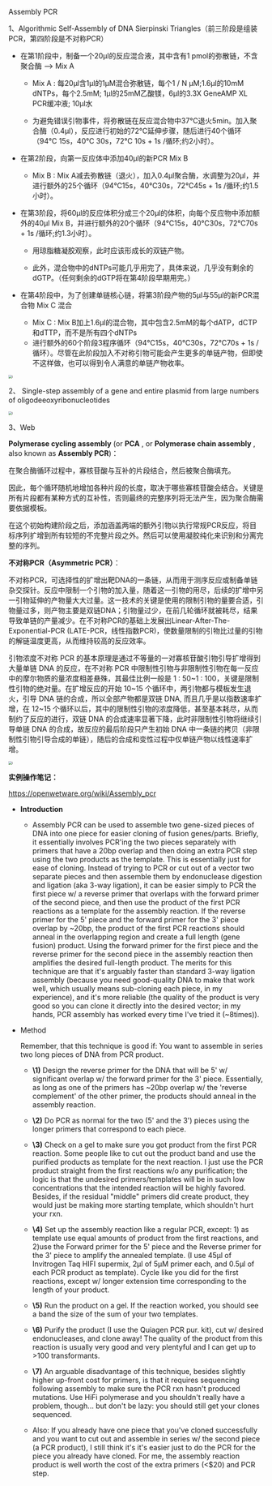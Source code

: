 Assembly PCR

1、Algorithmic Self-Assembly of DNA Sierpinski Triangles（前三阶段是组装PCR，第四阶段是不对称PCR）

- 在第1阶段中，制备一个20μl的反应混合液，其中含有1 pmol的弥散链，不含聚合酶 --> Mix A

  - Mix A : 每20μl含1μl的1μM混合弥散链，每个1 / N μM;1.6μl的10mM dNTPs，每个2.5mM; 1μl的25mM乙酸镁，6μl的3.3X GeneAMP XL PCR缓冲液; 10μl水

  - 为避免错误引物事件，将弥散链在反应混合物中37℃退火5min。加入聚合酶（0.4μl），反应进行初始的72℃延伸步骤，随后进行40个循环（94℃ 15s，40℃ 30s，72℃ 10s + 1s /循环;约2小时）。
- 在第2阶段，向第一反应体中添加40μl的新PCR Mix B

  - Mix B : Mix A减去弥散链（退火），加入0.4μl聚合酶，水调整为20μl，并进行额外的25个循环（94℃15s，40℃30s，72℃45s + 1s /循环;约1.5小时）。
- 在第3阶段，将60μl的反应体积分成三个20μl的体积，向每个反应物中添加额外的40μl Mix B，并进行额外的20个循环（94℃15s，40℃30s，72℃70s + 1s /循环;约1.3小时）。

  - 用琼脂糖凝胶观察，此时应该形成长的双链产物。

  - 此外，混合物中的dNTPs可能几乎用完了，具体来说，几乎没有剩余的dGTP。（任何剩余的dGTP将在第4阶段早期用完。）
- 在第4阶段中，为了创建单链核心链，将第3阶段产物的5μl与55μl的新PCR混合物 Mix C 混合

  - Mix C : Mix B加上1.6μl的混合物，其中包含2.5mM的每个dATP，dCTP和dTTP，而不是所有四个dNTPs
  - 进行额外的60个阶段3程序循环（94℃15s，40℃30s，72℃70s + 1s /循环）。尽管在此阶段加入不对称引物可能会产生更多的单链产物，但即使不这样做，也可以得到令人满意的单链产物收率。

<img src="./img/img_3.png" alt="i" style="zoom:43%;" />

2、 Single-step assembly of a gene and entire plasmid from large numbers of oligodeeoxyribonucleotides

<img src="./img/img_1.png" alt="i" style="zoom:43%;" />

3、Web

**Polymerase cycling assembly** (or **PCA** , or **Polymerase chain assembly** , also known as **Assembly PCR**)：

在聚合酶循环过程中，寡核苷酸与互补的片段结合，然后被聚合酶填充。

因此，每个循环随机地增加各种片段的长度，取决于哪些寡核苷酸会结合。关键是所有片段都有某种方式的互补性，否则最终的完整序列将无法产生，因为聚合酶需要依据模板。

在这个初始构建阶段之后，添加涵盖两端的额外引物以执行常规PCR反应，将目标序列扩增到所有较短的不完整片段之外。然后可以使用凝胶纯化来识别和分离完整的序列。

**不对称PCR（Asymmetric PCR）**：

不对称PCR，可选择性的扩增出靶DNA的一条链，从而用于测序反应或制备单链杂交探针。反应中限制一个引物的加入量，随着这一引物的用尽，后续的扩增中另一引物延伸的产物量大大过量。这一技术的关键是使用的限制引物的量要合适，引物量过多，则产物主要是双链DNA；引物量过少，在前几轮循环就被耗尽，结果导致单链的产量减少。在不对称PCR的基础上发展出Linear-After-The-Exponential-PCR (LATE-PCR，线性指数PCR)，使数量限制的引物比过量的引物的解链温度更高，从而维持较高的反应效率。

引物浓度不对称 PCR 的基本原理是通过不等量的一对寡核苷酸引物引导扩增得到大量单链 DNA 的反应，在不对称 PCR 中限制性引物与非限制性引物在每一反应中的摩尔物质的量浓度相差悬殊，其最佳比例一般是 1 : 50~1 : 100，关键是限制性引物的绝对量。在扩增反应的开始 10~15 个循环中，两引物都与模板发生退火，引导 DNA 链的合成，所以全部产物都是双链 DNA, 而且几乎是以指数速率扩增，在 12~15 个循环以后，其中的限制性引物的浓度降低，甚至基本耗尽，从而制约了反应的进行，双链 DNA 的合成速率显著下降，此时非限制性引物将继续引导单链 DNA 的合成，故反应的最后阶段只产生初始 DNA 中一条链的拷贝（非限制性引物引导合成的单链），随后的合成和变性过程中仅单链产物以线性速率扩增。

<img src="./img/img_2.png" alt="i" style="zoom:43%;" />

**实例操作笔记：**

https://openwetware.org/wiki/Assembly_pcr

- **Introduction**

  - Assembly PCR can be used to assemble two gene-sized pieces of DNA into one piece for easier cloning of fusion genes/parts. Briefly, it essentially involves PCR'ing the two pieces separately with primers that have a 20bp overlap and then doing an extra PCR step using the two products as the template. This is essentially just for ease of cloning. Instead of trying to PCR or cut out of a vector two separate pieces and then assemble them by endonuclease digestion and ligation (aka 3-way ligation), it can be easier simply to PCR the first piece w/ a reverse primer that overlaps with the forward primer of the second piece, and then use the product of the first PCR reactions as a template for the assembly reaction. If the reverse primer for the 5' piece and the forward primer for the 3' piece overlap by ~20bp, the product of the first PCR reactions should anneal in the overlapping region and create a full length (gene fusion) product. Using the forward primer for the first piece and the reverse primer for the second piece in the assembly reaction then amplifies the desired full-length product. The merits for this technique are that it's arguably faster than standard 3-way ligation assembly (because you need good-quality DNA to make that work well, which usually means sub-cloning each piece, in my experience), and it's more reliable (the quality of the product is very good so you can clone it directly into the desired vector; in my hands, PCR assembly has worked every time I've tried it (~8times)).

- Method

  Remember, that this technique is good if: You want to assemble in series two long pieces of DNA from PCR product.

  - **\1)** Design the reverse primer for the DNA that will be 5' w/ significant overlap w/ the forward primer for the 3' piece. Essentially, as long as one of the primers has ~20bp overlap w/ the 'reverse complement' of the other primer, the products should anneal in the assembly reaction.

  - **\2)** Do PCR as normal for the two (5' and the 3') pieces using the longer primers that correspond to each piece.

  - **\3)** Check on a gel to make sure you got product from the first PCR reaction. Some people like to cut out the product band and use the purified products as template for the next reaction. I just use the PCR product straight from the first reactions w/o any purification; the logic is that the undesired primers/templates will be in such low concentrations that the intended reaction will be highly favored. Besides, if the residual "middle" primers did create product, they would just be making more starting template, which shouldn't hurt your rxn.

  - **\4)** Set up the assembly reaction like a regular PCR, except: 1) as template use equal amounts of product from the first reactions, and 2)use the Forward primer for the 5' piece and the Reverse primer for the 3' piece to amplify the annealed template. (I use 45µl of Invitrogen Taq HIFI supermix, 2µl of 5µM primer each, and 0.5µl of each PCR product as template). Cycle like you did for the first reactions, except w/ longer extension time corresponding to the length of your product.

  - **\5)** Run the product on a gel. If the reaction worked, you should see a band the size of the sum of your two templates.

  - **\6)** Purify the product (I use the Quiagen PCR pur. kit), cut w/ desired endonucleases, and clone away! The quality of the product from this reaction is usually very good and very plentyful and I can get up to >100 transformants.

  - **\7)** An arguable disadvantage of this technique, besides slightly higher up-front cost for primers, is that it requires sequencing following assembly to make sure the PCR rxn hasn't produced mutations. Use HiFi polymerase and you shouldn't really have a problem, though... but don't be lazy: you should still get your clones sequenced.

  - Also: If you already have one piece that you've cloned successfully and you want to cut out and assemble in series w/ the second piece (a PCR product), I still think it's it's easier just to do the PCR for the piece you already have cloned. For me, the assembly reaction product is well worth the cost of the extra primers (<$20) and PCR step.